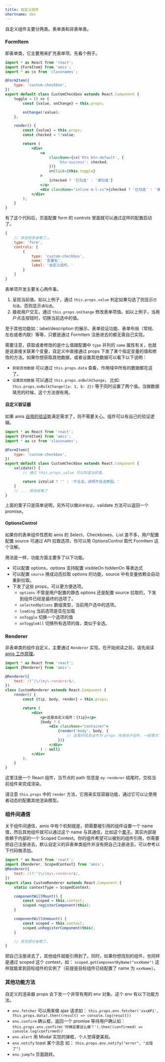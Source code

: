 ```yaml
---
title: 自定义组件
shortname: dev
---
```


自定义组件主要分两类。表单类和非表单类。

### FormItem

即表单类，它主要用来扩充表单项。先看个例子。

```jsx
import * as React from 'react';
import {FormItem} from 'amis';
import * as cx from 'classnames';

@FormItem({
    type: 'custom-checkbox',
})
export default class CustomCheckbox extends React.Component {
    toggle = () => {
        const {value, onChange} = this.props;

        onChange(!value);
    };

    render() {
        const {value} = this.props;
        const checked = !!value;

        return (
            <div>
                <a
                    className={cx('btn btn-default', {
                        'btn-success': checked,
                    })}
                    onClick={this.toggle}
                >
                    {checked ? '已勾选' : '请勾选'}
                </a>
                <div className="inline m-l-xs">{checked ? '已勾选' : '请勾选'}</div>
            </div>
        );
    }
}
```

有了这个代码后，页面配置 form 的 controls 里面就可以通过这样的配置启动了。

```js
{
    // 其他信息省略了。。
    type: 'form',
    controls: [
        {
            type: 'custom-checkbox',
            name: '变量名',
            label: '自定义组件。'
        }
    ]
}
```

表单项开发主要关心两件事。

1. 呈现当前值。如以上例子，通过 `this.props.value` 判定如果勾选了则显示`已勾选`，否则显示`请勾选`。
2. 接收用户交互，通过 `this.props.onChange` 修改表单项值。如以上例子，当用户点击按钮时，切换当前选中的值。

至于其他功能如：label/description 的展示、表单验证功能、表单布局（常规、左右或者内联）等等，只要是通过 FormItem 注册进去的都无需自己实现。

需要注意，获取或者修改的是什么值跟配置中 `type` 并列的 `name` 属性有关，也就是说直接关联某个变量，自定义中直接通过 props 下发了某个指定变量的值和修改的方法。如果你想获取其他数据，或者设置其他数据可以看下以下说明：

* `获取其他数据` 可以通过 `this.props.data` 查看，作用域中所有的数据都在这了。
* `设置其他数据` 可以通过 `this.props.onBulkChange`， 比如: `this.props.onBulkChange({a: 1, b: 2})` 等于同时设置了两个值。当做数据填充的时候，这个方法很有用。



#### 自定义验证器

如果 amis [自带的验证](./renderers/Form/FormItem.md#)能满足需求了，则不需要关心。组件可以有自己的验证逻辑。

```jsx
import * as React from 'react';
import {FormItem} from 'amis';
import * as cx from 'classnames';

@FormItem({
    type: 'custom-checkbox',
})
export default class CustomCheckbox extends React.Component {
    validate() {
        // 通过 this.props.value 可以知道当前值。

        return isValid ? '' : '不合法，说明不合法原因。'
    }
    // ... 其他省略了
}
```

上面的栗子只是简单说明，另外可以做`异步验证`，validate 方法可以返回一个 promise。

#### OptionsControl

如果你的表单组件性质和 amis 的 Select、Checkboxes、List 差不多，用户配置配置 source 可通过 API 拉取选项，你可以用 OptionsControl 取代 FormItem 这个注解。

用法是一样，功能方面主要多了以下功能。

* 可以配置 options，options 支持配置 visibleOn hiddenOn 等表达式
* 可以配置 `source` 换成动态拉取 options 的功能，source 中有变量依赖会自动重新拉取。
* 下发了这些 props，可以更方便选项。
    - `options` 不管是用户配置的静态 options 还是配置 source 拉取的，下发到组件已经是最终的选项了。
    - `selectedOptions` 数组类型，当前用户选中的选项。
    - `loading` 当前选项是否在加载
    - `onToggle` 切换一个选项的值
    - `onToggleAll` 切换所有选项的值，类似于全选。

### Renderer

非表单类的组件自定义，主要通过 `Renderer` 实现。在开始阅读之前，请先阅读 [amis 工作原理](./sdk.md#工作原理)。

```jsx
import * as React from 'react';
import {Renderer} from 'amis';

@Renderer({
    test: /(^|\/)my\-renderer$/,
})
class CustomRenderer extends React.Component {
    render() {
        const {tip, body, render} = this.props;

        return (
            <div>
                <p>这是自定义组件：{tip}</p>
                {body ? (
                    <div className="container">
                        {render('body', body, {
                            // 这里的信息会作为 props 传递给子组件，一般情况下都不需要这个
                        })}
                    </div>
                ) : null}
            </div>
        );
    }
}
```

这里注册一个 React 组件，当节点的 path 信息是 `my-renderer` 结尾时，交给当前组件来完成渲染。

请注意 `this.props` 中的 `render` 方法，它用来实现容器功能，通过它可以让使用者动态的配置其他渲染模型。

### 组件间通信

关于组件间通信，amis 中有个机制就是，把需要被引用的组件设置一个 name 值，然后其他组件就可以通过这个 name 与其通信，比如这个[栗子](./advanced.md#组件间通信)。其实内部是依赖于内部的一个 Scoped Context。你的组件希望可以被别的组件引用，你需要把自己注册进去，默认自定义的非表单类组件并没有把自己注册进去，可以参考以下代码做添加。

```js
import * as React from 'react';
import {Renderer, ScopedContext} from 'amis';
@Renderer({
    test: /(?:^|\/)my\-renderer$/,
})
export class CustomRenderer extends React.Component {
    static contextType = ScopedContext;

    componentWillMount() {
        const scoped = this.context;
        scoped.registerComponent(this);
    }

    componentWillUnmount() {
        const scoped = this.context;
        scoped.unRegisterComponent(this);
    }

    // 其他部分省略了。
}
```

把自己注册进去了，其他组件就能引用到了。同时，如果你想找别的组件，也同样是通过 scoped 这个 context，如： `scoped.getComponentByName("xxxName")` 这样就能拿到目标组件的实例了（前提是目标组件已经配置了 name 为 `xxxName`）。

### 其他功能方法

自定义的渲染器 props 会下发一个非常有用的 env 对象。这个 env 有以下功能方法。

* `env.fetcher` 可以用来做 ajax 请求如： `this.props.env.fetcher('xxxAPi', this.props.data).then((result) => console.log(result))`
* `env.confirm` 确认框，返回一个 promise 等待用户确认如： `this.props.env.confirm('你确定要这么做？').then((confirmed) => console.log(confirmed))`
* `env.alert` 用 Modal 实现的弹框，个人觉得更美观。
* `env.notify` toast 某个消息  如： `this.props.env.notify("error", "出错了")`
* `env.jumpTo` 页面跳转。